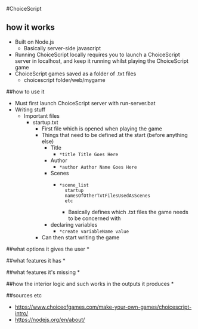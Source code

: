 #ChoiceScript

## how it works
* Built on Node.js
    * Basically server-side javascript
* Running ChoiceScript locally requires you to launch a ChoiceScript server in localhost, and keep it running whilst playing the ChoiceScript game
* ChoiceScript games saved as a folder of .txt files
    * choicescript folder/web/mygame

##how to use it
* Must first launch ChoiceScript server with run-server.bat
* Writing stuff
    * Important files
        * startup.txt
            * First file which is opened when playing the game
            * Things that need to be defined at the start (before anything else)
                * Title
                    * ```*title Title Goes Here```
                * Author
                    * ```*author Author Name Goes Here```
                * Scenes
                    * ```
                      *scene_list
                        startup
                        namesOfOtherTxtFilesUsedAsScenes
                        etc
                      ```
                        * Basically defines which .txt files the game needs to be concerned with
                * declaring variables
                    * ```*create variableName value```
            * Can then start writing the game

##what options it gives the user
*

##what features it has
*

##what features it's missing
*

##how the interior logic and such works in the outputs it produces
*

##sources etc
* https://www.choiceofgames.com/make-your-own-games/choicescript-intro/
* https://nodejs.org/en/about/